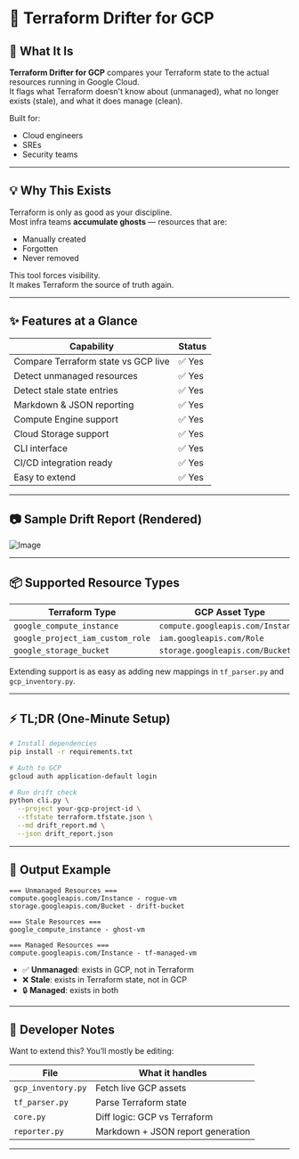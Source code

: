 # 🚨 Terraform Drifter for GCP
## 🧠 What It Is

**Terraform Drifter for GCP** compares your Terraform state to the actual resources running in Google Cloud.  
It flags what Terraform doesn't know about (unmanaged), what no longer exists (stale), and what it does manage (clean).

Built for:
- Cloud engineers
- SREs
- Security teams

---

## 💡 Why This Exists

Terraform is only as good as your discipline.  
Most infra teams **accumulate ghosts** — resources that are:
- Manually created
- Forgotten
- Never removed

This tool forces visibility.  
It makes Terraform the source of truth again.

---

## ✨ Features at a Glance

| Capability                          | Status    |
|-------------------------------------|-----------|
| Compare Terraform state vs GCP live | ✅ Yes     |
| Detect unmanaged resources          | ✅ Yes     |
| Detect stale state entries          | ✅ Yes     |
| Markdown & JSON reporting           | ✅ Yes     |
| Compute Engine support              | ✅ Yes     |
| Cloud Storage support               | ✅ Yes     |
| CLI interface                       | ✅ Yes     |
| CI/CD integration ready             | ✅ Yes     |
| Easy to extend                      | ✅ Yes     |

---

## 📷 Sample Drift Report (Rendered)

![Image](https://github.com/user-attachments/assets/ffc5d3a8-dc06-4209-9af8-c08930c50e78)

---

## 📦 Supported Resource Types

| Terraform Type                     | GCP Asset Type                      |
|-----------------------------------|-------------------------------------|
| `google_compute_instance`         | `compute.googleapis.com/Instance`   |
| `google_project_iam_custom_role`  | `iam.googleapis.com/Role`           |
| `google_storage_bucket`           | `storage.googleapis.com/Bucket`     |

Extending support is as easy as adding new mappings in `tf_parser.py` and `gcp_inventory.py`.

---

## ⚡ TL;DR (One-Minute Setup)

```bash
# Install dependencies
pip install -r requirements.txt

# Auth to GCP
gcloud auth application-default login

# Run drift check
python cli.py \
  --project your-gcp-project-id \
  --tfstate terraform.tfstate.json \
  --md drift_report.md \
  --json drift_report.json
```

---

## 🧪 Output Example

```
=== Unmanaged Resources ===
compute.googleapis.com/Instance - rogue-vm
storage.googleapis.com/Bucket - drift-bucket

=== Stale Resources ===
google_compute_instance - ghost-vm

=== Managed Resources ===
compute.googleapis.com/Instance - tf-managed-vm
```

- ✅ **Unmanaged**: exists in GCP, not in Terraform
- ❌ **Stale**: exists in Terraform state, not in GCP
- 🔒 **Managed**: exists in both

---

## 🔧 Developer Notes

Want to extend this? You’ll mostly be editing:

| File                     | What it handles                          |
|--------------------------|-------------------------------------------|
| `gcp_inventory.py`       | Fetch live GCP assets                     |
| `tf_parser.py`           | Parse Terraform state                     |
| `core.py`                | Diff logic: GCP vs Terraform              |
| `reporter.py`            | Markdown + JSON report generation         |


---


